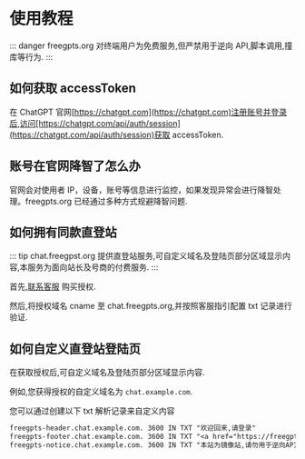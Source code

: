 # 使用教程

::: danger
freegpts.org 对终端用户为免费服务,但严禁用于逆向 API,脚本调用,撞库等行为.
:::

## 如何获取 accessToken

在 ChatGPT 官网[https://chatgpt.com](https://chatgpt.com)注册账号并登录后,访问[https://chatgpt.com/api/auth/session](https://chatgpt.com/api/auth/session)获取 accessToken.

## 账号在官网降智了怎么办

官网会对使用者 IP，设备，账号等信息进行监控，如果发现异常会进行降智处理。freegpts.org 已经通过多种方式规避降智问题.

## 如何拥有同款直登站

::: tip
chat.freegpst.org 提供直登站服务,可自定义域名及登陆页部分区域显示内容,本服务为面向站长及号商的付费服务.
:::

首先,[联系客服](https://work.weixin.qq.com/kfid/kfc97c97206f588c396) 购买授权.

然后,将授权域名 cname 至 chat.freegpts.org,并按照客服指引配置 txt 记录进行验证.

## 如何自定义直登站登陆页

在获取授权后,可自定义域名及登陆页部分区域显示内容.

例如,您获得授权的自定义域名为 `chat.example.com`.

您可以通过创建以下 txt 解析记录来自定义内容

```txt
freegpts-header.chat.example.com. 3600 IN TXT "欢迎回来,请登录"
freegpts-footer.chat.example.com. 3600 IN TXT "<a href="https://freegpts.org" target="_blank">镜像站介绍</a>"
freegpts-notice.chat.example.com. 3600 IN TXT "本站为镜像站,请勿用于逆向API,脚本调用,撞库等行为.如需购买账号,请访问<a href="https://www.baidu.com">点我购买</a>"
```
